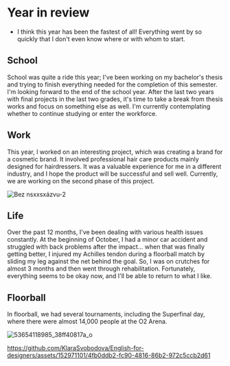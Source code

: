 # Year in review

- I think this year has been the fastest of all! Everything went by so quickly that I don't even know where or with whom to start.

## School

School was quite a ride this year; I've been working on my bachelor's thesis and trying to finish everything needed for the completion of this semester. I'm looking forward to the end of the school year. After the last two years with final projects in the last two grades, it's time to take a break from thesis works and focus on something else as well. I'm currently contemplating whether to continue studying or enter the workforce.

## Work

This year, I worked on an interesting project, which was creating a brand for a cosmetic brand. It involved professional hair care products mainly designed for hairdressers. It was a valuable experience for me in a different industry, and I hope the product will be successful and sell well. Currently, we are working on the second phase of this project.

![Bez nsxxsxázvu-2](https://github.com/KlaraSvobodova/English-for-designers/assets/152971101/73b8d5f9-1330-4a6f-980a-9440c168e11f)

## Life

Over the past 12 months, I've been dealing with various health issues constantly. At the beginning of October, I had a minor car accident and struggled with back problems after the impact... when that was finally getting better, I injured my Achilles tendon during a floorball match by sliding my leg against the net behind the goal. So, I was on crutches for almost 3 months and then went through rehabilitation. Fortunately, everything seems to be okay now, and I'll be able to return to what I like.

## Floorball
In floorball, we had several tournaments, including the Superfinal day, where there were almost 14,000 people at the O2 Arena.


![53654118985_38ff40817a_o](https://github.com/KlaraSvobodova/English-for-designers/assets/152971101/e6ea956d-5dde-4862-8e4a-d4cf8e52be70)

https://github.com/KlaraSvobodova/English-for-designers/assets/152971101/4fb0ddb2-fc90-4816-86b2-972c5ccb2d61


